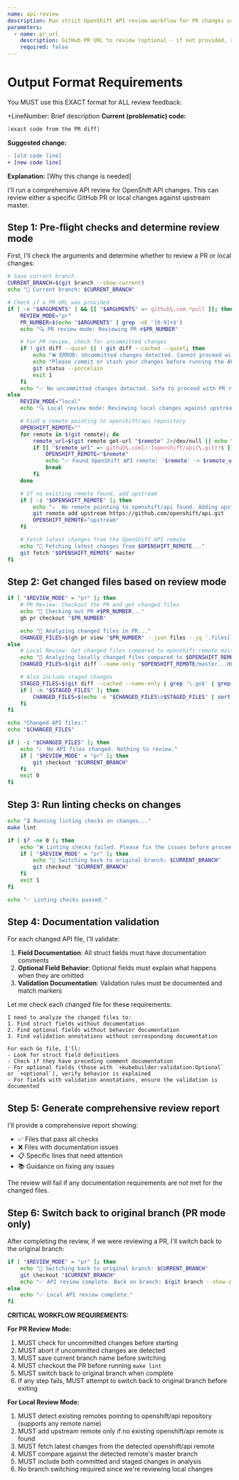 ```yaml
---
name: api-review
description: Run strict OpenShift API review workflow for PR changes or local changes
parameters:
  - name: pr_url
    description: GitHub PR URL to review (optional - if not provided, reviews local changes against upstream master)
    required: false
---
```


# Output Format Requirements
You MUST use this EXACT format for ALL review feedback:


+LineNumber: Brief description
**Current (problematic) code:**
```go
[exact code from the PR diff]
```

**Suggested change:**
```diff
- [old code line]
+ [new code line]
```

**Explanation:** [Why this change is needed]


I'll run a comprehensive API review for OpenShift API changes. This can review either a specific GitHub PR or local changes against upstream master.

## Step 1: Pre-flight checks and determine review mode

First, I'll check the arguments and determine whether to review a PR or local changes:

```bash
# Save current branch
CURRENT_BRANCH=$(git branch --show-current)
echo "📍 Current branch: $CURRENT_BRANCH"

# Check if a PR URL was provided
if [ -n "$ARGUMENTS" ] && [[ "$ARGUMENTS" =~ github\.com.*pull ]]; then
    REVIEW_MODE="pr"
    PR_NUMBER=$(echo "$ARGUMENTS" | grep -oE '[0-9]+$')
    echo "🔍 PR review mode: Reviewing PR #$PR_NUMBER"

    # For PR review, check for uncommitted changes
    if ! git diff --quiet || ! git diff --cached --quiet; then
        echo "❌ ERROR: Uncommitted changes detected. Cannot proceed with PR review."
        echo "Please commit or stash your changes before running the API review."
        git status --porcelain
        exit 1
    fi
    echo "✅ No uncommitted changes detected. Safe to proceed with PR review."
else
    REVIEW_MODE="local"
    echo "🔍 Local review mode: Reviewing local changes against upstream master"

    # Find a remote pointing to openshift/api repository
    OPENSHIFT_REMOTE=""
    for remote in $(git remote); do
        remote_url=$(git remote get-url "$remote" 2>/dev/null || echo "")
        if [[ "$remote_url" =~ github\.com[/:]openshift/api(\.git)?$ ]]; then
            OPENSHIFT_REMOTE="$remote"
            echo "✅ Found OpenShift API remote: '$remote' -> $remote_url"
            break
        fi
    done

    # If no existing remote found, add upstream
    if [ -z "$OPENSHIFT_REMOTE" ]; then
        echo "⚠️  No remote pointing to openshift/api found. Adding upstream remote..."
        git remote add upstream https://github.com/openshift/api.git
        OPENSHIFT_REMOTE="upstream"
    fi

    # Fetch latest changes from the OpenShift API remote
    echo "🔄 Fetching latest changes from $OPENSHIFT_REMOTE..."
    git fetch "$OPENSHIFT_REMOTE" master
fi
```

## Step 2: Get changed files based on review mode

```bash
if [ "$REVIEW_MODE" = "pr" ]; then
    # PR Review: Checkout the PR and get changed files
    echo "🔄 Checking out PR #$PR_NUMBER..."
    gh pr checkout "$PR_NUMBER"

    echo "📁 Analyzing changed files in PR..."
    CHANGED_FILES=$(gh pr view "$PR_NUMBER" --json files --jq '.files[].path' | grep '\.go$' | grep -E '/(v1|v1alpha1|v1beta1)/')
else
    # Local Review: Get changed files compared to openshift remote master
    echo "📁 Analyzing locally changed files compared to $OPENSHIFT_REMOTE/master..."
    CHANGED_FILES=$(git diff --name-only "$OPENSHIFT_REMOTE/master...HEAD" | grep '\.go$' | grep -E '/(v1|v1alpha1|v1beta1)/')

    # Also include staged changes
    STAGED_FILES=$(git diff --cached --name-only | grep '\.go$' | grep -E '/(v1|v1alpha1|v1beta1)/' || true)
    if [ -n "$STAGED_FILES" ]; then
        CHANGED_FILES=$(echo -e "$CHANGED_FILES\n$STAGED_FILES" | sort -u)
    fi
fi

echo "Changed API files:"
echo "$CHANGED_FILES"

if [ -z "$CHANGED_FILES" ]; then
    echo "ℹ️  No API files changed. Nothing to review."
    if [ "$REVIEW_MODE" = "pr" ]; then
        git checkout "$CURRENT_BRANCH"
    fi
    exit 0
fi
```

## Step 3: Run linting checks on changes

```bash
echo "⏳ Running linting checks on changes..."
make lint

if [ $? -ne 0 ]; then
    echo "❌ Linting checks failed. Please fix the issues before proceeding."
    if [ "$REVIEW_MODE" = "pr" ]; then
        echo "🔄 Switching back to original branch: $CURRENT_BRANCH"
        git checkout "$CURRENT_BRANCH"
    fi
    exit 1
fi

echo "✅ Linting checks passed."
```

## Step 4: Documentation validation

For each changed API file, I'll validate:

1. **Field Documentation**: All struct fields must have documentation comments
2. **Optional Field Behavior**: Optional fields must explain what happens when they are omitted
3. **Validation Documentation**: Validation rules must be documented and match markers

Let me check each changed file for these requirements:

```thinking
I need to analyze the changed files to:
1. Find struct fields without documentation
2. Find optional fields without behavior documentation
3. Find validation annotations without corresponding documentation

For each Go file, I'll:
- Look for struct field definitions
- Check if they have preceding comment documentation
- For optional fields (those with `+kubebuilder:validation:Optional` or `+optional`), verify behavior is explained
- For fields with validation annotations, ensure the validation is documented
```

## Step 5: Generate comprehensive review report

I'll provide a comprehensive report showing:
- ✅ Files that pass all checks
- ❌ Files with documentation issues
- 📋 Specific lines that need attention
- 📚 Guidance on fixing any issues

The review will fail if any documentation requirements are not met for the changed files.

## Step 6: Switch back to original branch (PR mode only)

After completing the review, if we were reviewing a PR, I'll switch back to the original branch:

```bash
if [ "$REVIEW_MODE" = "pr" ]; then
    echo "🔄 Switching back to original branch: $CURRENT_BRANCH"
    git checkout "$CURRENT_BRANCH"
    echo "✅ API review complete. Back on branch: $(git branch --show-current)"
else
    echo "✅ Local API review complete."
fi
```

**CRITICAL WORKFLOW REQUIREMENTS:**

**For PR Review Mode:**
1. MUST check for uncommitted changes before starting
2. MUST abort if uncommitted changes are detected
3. MUST save current branch name before switching
4. MUST checkout the PR before running `make lint`
5. MUST switch back to original branch when complete
6. If any step fails, MUST attempt to switch back to original branch before exiting

**For Local Review Mode:**
1. MUST detect existing remotes pointing to openshift/api repository (supports any remote name)
2. MUST add upstream remote only if no existing openshift/api remote is found
3. MUST fetch latest changes from the detected openshift/api remote
4. MUST compare against the detected remote's master branch
5. MUST include both committed and staged changes in analysis
6. No branch switching required since we're reviewing local changes